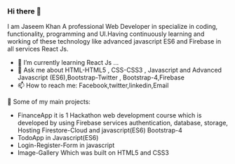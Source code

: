 ### Hi there 👋
I am Jaseem Khan A professional Web Developer in specialize in coding, functionality, programming and UI.Having
continuously learning and working of these technology like advanced javascript ES6 and
Firebase in all services React Js.

- 🌱 I’m currently learning React Js ...
- 💬 Ask me about HTML-HTML5 , CSS-CSS3 , Javascript and Advanced Javascript (ES6),Bootstrap-Twitter , Bootstrap-4,Firebase
- 📫 How to reach me: Facebook,twitter,linkedin,Email

🚀 Some of my main projects:
- FinanceApp it is 1 Hackathon web development course which is developed by using
Firebase services authentication, database, storage, Hosting Firestore-Cloud and
javascript(ES6) Bootstrap-4
- TodoApp in Javascript(ES6)
- Login-Register-Form in javascript
- Image-Gallery Which was built on HTML5 and CSS3
